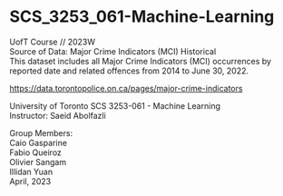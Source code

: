 # SCS_3253_061-Machine-Learning

UofT Course // 2023W\
Source of Data: Major Crime Indicators (MCI) Historical\
This dataset includes all Major Crime Indicators (MCI) occurrences by reported date and related offences from 2014 to June 30, 2022.

https://data.torontopolice.on.ca/pages/major-crime-indicators 

University of Toronto SCS 3253-061 - Machine Learning\
Instructor: Saeid Abolfazli

Group Members:\
  Caio Gasparine\
  Fabio Queiroz\
  Olivier Sangam\
  Illidan Yuan\
                        April, 2023
